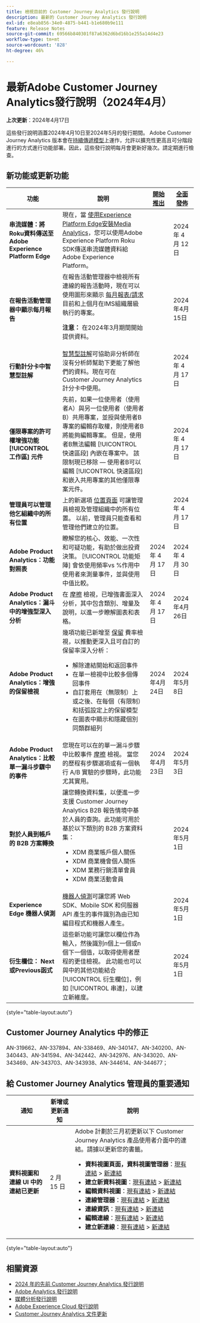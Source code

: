 ```yaml
---
title: 檢視目前的 Customer Journey Analytics 發行說明
description: 最新的 Customer Journey Analytics 發行說明
exl-id: e8eab856-34e0-4875-b441-b1e680b9e111
feature: Release Notes
source-git-commit: 69566b840301f87a6362d6bd16b1e255a14d4e23
workflow-type: tm+mt
source-wordcount: '828'
ht-degree: 46%

---
```


# 最新Adobe Customer Journey Analytics發行說明（2024年4月）

**上次更新**：2024年4月17日

這些發行說明涵蓋2024年4月10日至2024年5月的發行期間。 Adobe Customer Journey Analytics 版本會在[持續傳遞模型](releases.md)上運作，允許以擴充性更高且可分階段進行的方式進行功能部署。因此，這些發行說明每月會更新好幾次。請定期進行檢查。

## 新功能或更新功能

| 功能 | 說明 | [開始推出](releases.md) | [全面發佈](releases.md) |
| ----------- | ---------- | ------- | ---- |
| **串流媒體：將Roku資料傳送至Adobe Experience Platform Edge** | 現在，當 [使用Experience Platform Edge安裝Media Analytics](https://experienceleague.adobe.com/en/docs/media-analytics/using/implementation/edge-recommended/media-edge-sdk/implementation-edge)，您可以使用Adobe Experience Platform Roku SDK傳送串流媒體資料給Adobe Experience Platform。 |  | 2024 年 4 月 12 日 |
| **在報告活動管理器中顯示每月報告** | 在報告活動管理器中檢視所有連線的報告活動時，現在可以使用圖形來顯示 [每月報表/請求](https://experienceleague.adobe.com/en/docs/analytics-platform/using/reporting-activity-manager/reporting-activity#view-all-report-suites) 目前和上個月在IMS組織層級執行的專案。<p>**注意：** 在2024年3月期間開始提供資料。 | | 2024年4月15日 |
| **行動計分卡中智慧型註解** | [智慧型註解](https://experienceleague.adobe.com/en/docs/analytics-platform/using/cja-dashboards/manage-scorecard#captions)可協助非分析師在沒有分析師幫助下更能了解他們的資料。現在可在 Customer Journey Analytics 計分卡中使用。 |  | 2024 年 4 月 17 日 |
| **僅限專案的許可權增強功能 [!UICONTROL 工作區] 元件** | 先前，如果一位使用者（使用者A）與另一位使用者（使用者B）共用專案，並授與使用者B專案的編輯存取權，則使用者B將能夠編輯專案。 但是，使用者B無法編輯 [!UICONTROL 快速區段] 內嵌在專案中。 該限制現已移除 — 使用者B可以編輯 [!UICONTROL 快速區段] 和嵌入共用專案的其他僅限專案元件。 |  | 2024 年 4 月 17 日 |
| **管理員可以管理他乞組織中的所有位置** | 上的新選項 [位置頁面](https://experienceleague.adobe.com/en/docs/analytics/components/locations/locations-manager) 可讓管理員檢視及管理組織中的所有位置。 以前，管理員只能查看和管理他們建立的位置。 |  | 2024 年 4 月 17 日 |
| **Adobe Product Analytics：功能對照表** | 瞭解您的核心、效能、一次性和可疑功能，有助於做出投資決策。 [!UICONTROL 功能矩陣] 會依使用頻率vs %作用中使用者來測量事件，並與使用中值比較。 | 2024 年 4 月 17 日 | 2024 年 4 月 30 日 |
| **Adobe Product Analytics：漏斗中的增強型深入分析** | 在 [摩擦](https://experienceleague.adobe.com/en/docs/analytics-platform/using/guided-analysis/funnel/friction) 檢視，已增強書面深入分析，其中包含類別、增量及說明，以進一步瞭解圖表和表格。 | 2024 年 4 月 17 日 | 2024年4月26日 |
| **Adobe Product Analytics：增強的保留檢視** | 幾項功能已新增至 [保留](https://experienceleague.adobe.com/en/docs/analytics-platform/using/guided-analysis/retention/retention-rates) 費率檢視，以推動更深入且可自訂的保留率深入分析：<ul><li>解除連結開始和返回事件</li><li>在單一檢視中比較多個傳回事件</li><li>自訂套用在（無限制）上或之後、在每個（有限制）和括弧設定上的保留模型</li><li>在圖表中顯示和隱藏個別同類群組列</li></ul> | 2024年4月24日 | 2024年5月8日 |
| **Adobe Product Analytics：比較單一漏斗步驟中的事件** | 您現在可以在的單一漏斗步驟中比較事件 [摩擦](https://experienceleague.adobe.com/en/docs/analytics-platform/using/guided-analysis/funnel/friction) 檢視。 當您的歷程有步驟選項或有一個執行 A/B 實驗的步驟時，此功能尤其實用。 | 2024年4月23日 | 2024年5月3日 |
| **對於人員到帳戶的 B2B 方案轉換** | 讓您轉換資料集，以便進一步支援 Customer Journey Analytics B2B 報告情境中基於人員的查詢。此功能可用於基於以下類別的 B2B 方案資料集：<ul><li>XDM 商業帳戶個人關係</li><li>XDM 商業機會個人關係</li><li>XDM 業務行銷清單會員</li><li>XDM 商業活動會員</li></ul> | | 2024年5月1日 |
| **Experience Edge 機器人偵測** | [機器人偵測](https://experienceleague.adobe.com/docs/experience-platform/datastreams/bot-detection.html?lang=zh-Hant)可讓您將 Web SDK、Mobile SDK 和伺服器 API 產生的事件識別為由已知編目程式和機器人產生。 | | 2024年5月1日 |
| **衍生欄位： Next或Previous函式** | 這些新功能可讓您以欄位作為輸入，然後識別n個上一個或n個下一個值，以取得使用者歷程的更佳檢視。 此功能也可以與中的其他功能結合 [!UICONTROL 衍生欄位]，例如 [!UICONTROL 串連]，以建立新維度。 |  | 2024年5月1日 |

{style="table-layout:auto"}

## Customer Journey Analytics 中的修正

AN-319662、AN-337894、AN-338469、AN-340147、AN-340200、AN-340443、AN-341594、AN-342442、AN-342976、AN-343020、AN-343469、AN-343703、AN-343938、AN-344614、AN-344677；

## 給 Customer Journey Analytics 管理員的重要通知

| 通知 | 新增或更新通知 | 說明 |
| --- | --- | --- |
| **資料視圖和連線 UI 中的連結已更新** | 2 月 15 日 | Adobe 計劃於三月初更新以下 Customer Journey Analytics 產品使用者介面中的連結。請據以更新您的書籤。<ul><li>**資料視圖頁面，資料視圖管理器**：[現有連結](https://experience.adobe.com/#/@aresstagevalidationco/platform/analytics/#/dataViewsCJA/manager) > [新連結](https://experience.adobe.com/#/@org/platform/analytics/#/apps/data-management/data-views)</li><li>**建立新資料視圖**：[現有連結](https://experience.adobe.com/#/@aresstagevalidationco/platform/analytics/#/dataViewsCJA/new) > [新連結](https://experience.adobe.com/#/@org/platform/analytics/#/apps/data-management/data-views/new)</li><li>**編輯資料視圖**：[現有連結](https://experience.adobe.com/#/@aresstagevalidationco/platform/analytics/#/dataViewsCJA/edit/dv_65b9f6eba2c6554743236e88) > [新連結](https://experience.adobe.com/#/@aresemeavalidationco/platform/analytics/#/apps/data-management/data-views/dv_62fde2e158324f2803c9e5d6/edit)</li><li>**連線管理器**：[現有連結](https://experience.adobe.com/#/@aresstagevalidationco/platform/analytics/#/connections2/manager) > [新連結](https://experience.adobe.com/#/@org/platform/analytics/#/apps/data-management/connections)</li><li>**連線資訊**：[現有連結](https://experience.adobe.com/#/@aresstagevalidationco/platform/analytics/#/connections2/view/dg_66749c92-784b-45bb-b114-e9e8377a2fc1) > [新連結](https://experience.adobe.com/#/@org/platform/analytics/#/apps/data-management/connections/dg_a2b297a6-9220-440d-a403-ee8fbf627cd8)</li><li>**編輯連線**：[現有連結](https://experience.adobe.com/#/@aresstagevalidationco/platform/analytics/#/connections2/edit/dg_66749c92-784b-45bb-b114-e9e8377a2fc1) > [新連結](https://experience.adobe.com/#/@org/platform/analytics/#/apps/data-management/connections/dg_a2b297a6-9220-440d-a403-ee8fbf627cd8/edit)</li><li>**建立新連線**：[現有連結](https://experience.adobe.com/#/@aresstagevalidationco/platform/analytics/#/connections2/new) > [新連結](https://experience.adobe.com/#/@org/platform/analytics/#/apps/data-management/connections/new/edit)</li></ul> |

{style="table-layout:auto"}

## 相關資源

* [2024 年的先前 Customer Journey Analytics 發行說明](/help/release-notes/2024.md)
* [Adobe Analytics 發行說明](https://experienceleague.adobe.com/docs/analytics/release-notes/latest.html?lang=zh-Hant)
* [媒體分析發行說明](https://experienceleague.adobe.com/docs/media-analytics/using/additional-resources/release-notes.html?lang=zh-Hant)
* [Adobe Experience Cloud 發行說明](https://experienceleague.adobe.com/docs/release-notes/experience-cloud/current.html?lang=zh-Hant)
* [Customer Journey Analytics 文件更新](/help/release-notes/doc-changes.md)
